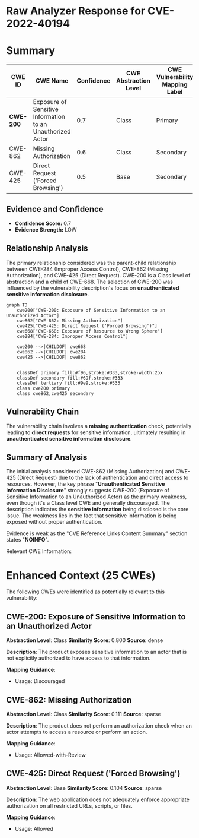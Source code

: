 # Raw Analyzer Response for CVE-2022-40194

# Summary
| CWE ID | CWE Name | Confidence | CWE Abstraction Level | CWE Vulnerability Mapping Label | CWE-Vulnerability Mapping Notes |
|---|---|---|---|---|---|
| **CWE-200** | Exposure of Sensitive Information to an Unauthorized Actor | 0.7 | Class | Primary | Discouraged |
| CWE-862 | Missing Authorization | 0.6 | Class | Secondary | Allowed-with-Review |
| CWE-425 | Direct Request ('Forced Browsing') | 0.5 | Base | Secondary | Allowed |

## Evidence and Confidence

*   **Confidence Score:** 0.7
*   **Evidence Strength:** LOW

## Relationship Analysis
The primary relationship considered was the parent-child relationship between CWE-284 (Improper Access Control), CWE-862 (Missing Authorization), and CWE-425 (Direct Request). CWE-200 is a Class level of abstraction and a child of CWE-668. The selection of CWE-200 was influenced by the vulnerability description's focus on **unauthenticated sensitive information disclosure**.

```mermaid
graph TD
    cwe200["CWE-200: Exposure of Sensitive Information to an Unauthorized Actor"]
    cwe862["CWE-862: Missing Authorization"]
    cwe425["CWE-425: Direct Request ('Forced Browsing')"]
    cwe668["CWE-668: Exposure of Resource to Wrong Sphere"]
    cwe284["CWE-284: Improper Access Control"]
    
    cwe200 -->|CHILDOF| cwe668
    cwe862 -->|CHILDOF| cwe284
    cwe425 -->|CHILDOF| cwe862

    
    classDef primary fill:#f96,stroke:#333,stroke-width:2px
    classDef secondary fill:#69f,stroke:#333
    classDef tertiary fill:#9e9,stroke:#333
    class cwe200 primary
    class cwe862,cwe425 secondary
```

## Vulnerability Chain
The vulnerability chain involves a **missing authentication** check, potentially leading to **direct requests** for sensitive information, ultimately resulting in **unauthenticated sensitive information disclosure**.

## Summary of Analysis
The initial analysis considered CWE-862 (Missing Authorization) and CWE-425 (Direct Request) due to the lack of authentication and direct access to resources. However, the key phrase "**Unauthenticated Sensitive Information Disclosure**" strongly suggests CWE-200 (Exposure of Sensitive Information to an Unauthorized Actor) as the primary weakness, even though it's a Class level CWE and generally discouraged. The description indicates the **sensitive information** being disclosed is the core issue. The weakness lies in the fact that sensitive information is being exposed without proper authentication.

Evidence is weak as the "CVE Reference Links Content Summary" section states "**NOINFO**".

Relevant CWE Information:

# Enhanced Context (25 CWEs)
The following CWEs were identified as potentially relevant to this vulnerability:

## CWE-200: Exposure of Sensitive Information to an Unauthorized Actor
**Abstraction Level**: Class
**Similarity Score**: 0.800
**Source**: dense

**Description**:
The product exposes sensitive information to an actor that is not explicitly authorized to have access to that information.

**Mapping Guidance**:
- Usage: Discouraged

## CWE-862: Missing Authorization
**Abstraction Level**: Class
**Similarity Score**: 0.111
**Source**: sparse

**Description**:
The product does not perform an authorization check when an actor attempts to access a resource or perform an action.

**Mapping Guidance**:
- Usage: Allowed-with-Review

## CWE-425: Direct Request ('Forced Browsing')
**Abstraction Level**: Base
**Similarity Score**: 0.104
**Source**: sparse

**Description**:
The web application does not adequately enforce appropriate authorization on all restricted URLs, scripts, or files.

**Mapping Guidance**:
- Usage: Allowed